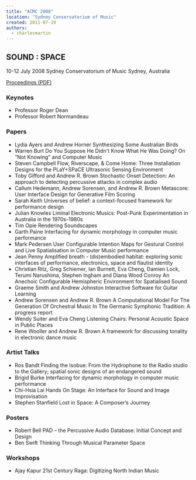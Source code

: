 ```yaml
---
title: "ACMC 2008"
location: "Sydney Conservatorium of Music"
created: 2011-07-19
authors: 
  - charlesmartin
---
```


## **SOUND : SPACE**

10-12 July 2008 Sydney Conservatorium of Music Sydney, Australia

[Proceedings (PDF)](/proceedings/ACMC2008-proceedings.pdf)

### **Keynotes**

- Professor Roger Dean
- Professor Robert Normandeau

### **Papers**

- Lydia Ayers and Andrew Horner Synthesizing Some Australian Birds
- Warren Burt Do You Suppose He Didn't Know What He Was Doing? On “Not Knowing” and Computer Music
- Steven Campbell Flow, Riverscape, & Come Home: Three Installation Designs for the PLaY+SPaCE Ultrasonic Sensing Environment
- Toby Gifford and Andrew R. Brown Stochastic Onset Detection: An approach to detecting percussive attacks in complex audio
- Callum Hedemann, Andrew Sorensen, and Andrew R. Brown Metascore: User Interface Design for Generative Film Scoring
- Sarah Keith Universes of belief: a context-focused framework for performance design
- Julian Knowles Liminal Electronic Musics: Post-Punk Experimentation in Australia in the 1970s-1980s
- Tim Opie Rendering Soundscapes
- Garth Paine Interfacing for dynamic morphology in computer music performance
- Mark Pedersen User Configurable Intention Maps for Gestural Control and Live Spatialisation in Computer Music performance
- Jean Penny Amplified breath - (dis)embodied habitat: exploring sonic interfaces of performance, electronics, space and flautist identity
- Christian Ritz, Greg Schiemer, Ian Burnett, Eva Cheng, Damien Lock, Terumi Narushima, Stephen Ingham and Diana Wood Conroy An Anechoic Configurable Hemispheric Environment for Spatialised Sound
- Graeme Smith and Andrew Johnston Interactive Software for Guitar Learning
- Andrew Sorensen and Andrew R. Brown A Computational Model For The Generation Of Orchestral Music In The Germanic Symphonic Tradition: A progress report
- Wendy Suiter and Eva Cheng Listening Chairs: Personal Acoustic Space in Public Places
- Rene Wooller and Andrew R. Brown A framework for discussing tonality in electronic dance music

### **Artist Talks**

- Ros Bandt Finding the Isobue: From the Hydrophone to the Radio studio to the Gallery; spatial sonic designs of an endangered sound
- Brigid Burke Interfacing for dynamic morphology in computer music performance
- Chi-Hsia Lai Hands On Stage: An Interface for Sound and Image Improvisation
- Stephen Stanfield Lost in Space: A Composer’s Journey

### **Posters**

- Robert Bell PAD – the Percussive Audio Database: Initial Concept and Design
- Ben Swift Thinking Through Musical Parameter Space

### **Workshops**

- Ajay Kapur 21st Century Raga: Digitizing North Indian Music
